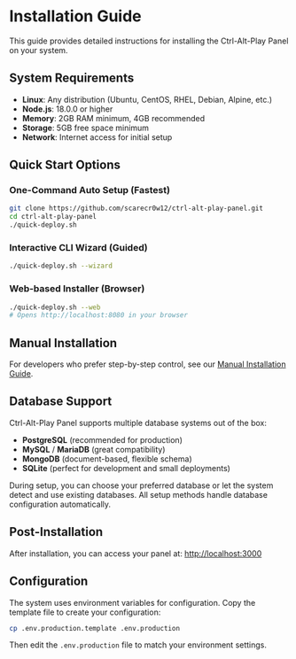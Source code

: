 # Installation Guide

This guide provides detailed instructions for installing the Ctrl-Alt-Play Panel on your system.

## System Requirements

- **Linux**: Any distribution (Ubuntu, CentOS, RHEL, Debian, Alpine, etc.)
- **Node.js**: 18.0.0 or higher
- **Memory**: 2GB RAM minimum, 4GB recommended
- **Storage**: 5GB free space minimum
- **Network**: Internet access for initial setup

## Quick Start Options

### One-Command Auto Setup (Fastest)

```bash
git clone https://github.com/scarecr0w12/ctrl-alt-play-panel.git
cd ctrl-alt-play-panel
./quick-deploy.sh
```

### Interactive CLI Wizard (Guided)

```bash
./quick-deploy.sh --wizard
```

### Web-based Installer (Browser)

```bash
./quick-deploy.sh --web
# Opens http://localhost:8080 in your browser
```

## Manual Installation

For developers who prefer step-by-step control, see our [Manual Installation Guide](docs/MANUAL_INSTALLATION.md).

## Database Support

Ctrl-Alt-Play Panel supports multiple database systems out of the box:

- **PostgreSQL** (recommended for production)
- **MySQL** / **MariaDB** (great compatibility)
- **MongoDB** (document-based, flexible schema)
- **SQLite** (perfect for development and small deployments)

During setup, you can choose your preferred database or let the system detect and use existing databases. All setup methods handle database configuration automatically.

## Post-Installation

After installation, you can access your panel at: <http://localhost:3000>

## Configuration

The system uses environment variables for configuration. Copy the template file to create your configuration:

```bash
cp .env.production.template .env.production
```

Then edit the `.env.production` file to match your environment settings.